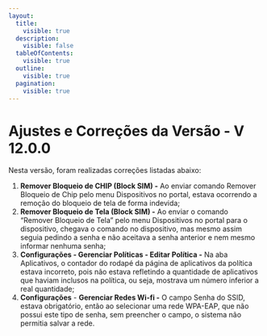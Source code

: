 ```yaml
---
layout:
  title:
    visible: true
  description:
    visible: false
  tableOfContents:
    visible: true
  outline:
    visible: true
  pagination:
    visible: true
---
```


# Ajustes e Correções da Versão - V 12.0.0

Nesta versão, foram realizadas correções listadas abaixo:

1. **Remover Bloqueio de CHIP (Block SIM) -** Ao enviar comando Remover Bloqueio de Chip pelo menu Dispositivos no portal, estava ocorrendo a remoção do bloqueio de tela de forma indevida;
2. **Remover Bloqueio de Tela (Block SIM) -** Ao enviar o comando “Remover Bloqueio de Tela” pelo menu Dispositivos no portal para o dispositivo, chegava o comando no dispositivo, mas mesmo assim seguia pedindo a senha e não aceitava a senha anterior e nem mesmo informar nenhuma senha;
3. **Configurações - Gerenciar Políticas - Editar Política -** Na aba Aplicativos, o  contador do rodapé da página de aplicativos da política estava incorreto, pois não estava refletindo a quantidade de aplicativos que haviam inclusos na política, ou seja, mostrava um número inferior a real quantidade;
4. **Configurações** - **Gerenciar Redes Wi-fi -** O campo Senha do SSID, estava obrigatório, então ao selecionar uma rede WPA-EAP, que não possui este tipo de senha, sem preencher o campo, o sistema não permitia salvar a rede.

